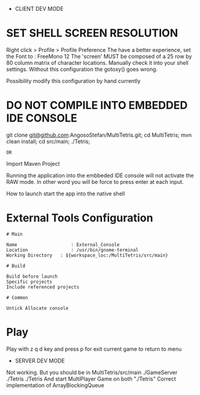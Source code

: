 *	CLIENT DEV MODE

# SET SHELL SCREEN RESOLUTION 

Right click > Profile > Profile Preference
The have a better experience, set the Font to : FreeMono 12
The 'screen' MUST be composed of a 25 row by 80 column matrix of character locations.
Manually check it into your shell settings.
Without this configuration the gotoxy() goes wrong.

Possibility modify this configuration by hand currently

# DO NOT COMPILE INTO EMBEDDED IDE CONSOLE

git clone git@github.com:AngosoStefan/MultiTetris.git;
cd MultiTetris;
mvn clean install;
cd src/main;
./Tetris;

	OR

Import Maven Project

Running the application into the embbeded IDE console will not activate the RAW mode.
In other word you will be force to press enter at each input.

How to launch start the app into the native shell

# External Tools Configuration

	# Main
	
	Name					: External_Console
	Location 				: /usr/bin/gnome-terminal
	Working Directory 	: ${workspace_loc:/MultiTetris/src/main}

	# Build

	Build before launch
	Specific projects
	Include referenced projects

	# Common

	Untick Allocate console
	
# Play

Play with z q d key and press p for exit current game to return to menu 

*	SERVER DEV MODE

Not working.
But you should be in MultiTetris/src/main
./GameServer
./Tetris
./Tetris
And start MultiPlayer Game on both "./Tetris"
Correct implementation of ArrayBlockingQueue<NetworkMessage>
